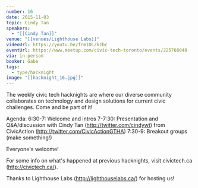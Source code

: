 ```yaml
---
number: 16
date: 2015-11-03
topic: Cindy Tan
speakers:
  - "[[Cindy Tan]]"
venue: "[[venues/Lighthouse Labs]]"
videoUrl: https://youtu.be/frmIDLZkzbc
eventUrl: https://www.meetup.com/civic-tech-toronto/events/225760040
via: in-person
booker: Gabe
tags:
  - type/hacknight
image: "[[hacknight_16.jpg]]"
---
```


The weekly civic tech hacknights are where our diverse community collaborates on technology and design solutions for current civic challenges. Come and be part of it!

Agenda:
6:30-7: Welcome and intros
7-7:30: Presentation and Q&A/discussion with Cindy Tan (http://twitter.com/cindywt) from CivicAction (http://twitter.com/CivicActionGTHA)
7:30-9: Breakout groups (make something!)

Everyone's welcome!

For some info on what's happened at previous hacknights, visit civictech.ca (http://civictech.ca/).

Thanks to Lighthouse Labs (http://lighthouselabs.ca/) for hosting us!